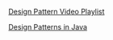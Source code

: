 [Design Pattern Video Playlist](https://www.youtube.com/playlist?list=PLZlA0Gpn_vH_CthENcPCM0Dww6a5XYC7f)

[Design Patterns in Java](https://www.youtube.com/playlist?list=PLsyeobzWxl7r2ZX1fl-7CKnayxHJA_1ol)
